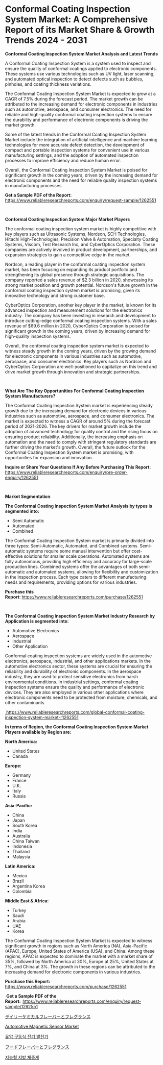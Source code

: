 <p><h1>Conformal Coating Inspection System Market: A Comprehensive Report of its Market Share & Growth Trends 2024 - 2031</h1></p><p><strong>Conformal Coating Inspection System Market Analysis and Latest Trends</strong></p>
<p><p>A Conformal Coating Inspection System is a system used to inspect and ensure the quality of conformal coatings applied to electronic components. These systems use various technologies such as UV light, laser scanning, and automated optical inspection to detect defects such as bubbles, pinholes, and coating thickness variations.</p><p>The Conformal Coating Inspection System Market is expected to grow at a CAGR of 7.5% during the forecast period. The market growth can be attributed to the increasing demand for electronic components in industries such as automotive, aerospace, and consumer electronics. The need for reliable and high-quality conformal coating inspection systems to ensure the durability and performance of electronic components is driving the market growth.</p><p>Some of the latest trends in the Conformal Coating Inspection System Market include the integration of artificial intelligence and machine learning technologies for more accurate defect detection, the development of compact and portable inspection systems for convenient use in various manufacturing settings, and the adoption of automated inspection processes to improve efficiency and reduce human error.</p><p>Overall, the Conformal Coating Inspection System Market is poised for significant growth in the coming years, driven by the increasing demand for electronic components and the need for reliable quality inspection systems in manufacturing processes.</p></p>
<p><strong>Get a Sample PDF of the Report:&nbsp;</strong> <a href="https://www.reliableresearchreports.com/enquiry/request-sample/1262551">https://www.reliableresearchreports.com/enquiry/request-sample/1262551</a></p>
<p>&nbsp;</p>
<p><strong>Conformal Coating Inspection System Major Market Players</strong></p>
<p><p>The conformal coating inspection system market is highly competitive with key players such as Ultrasonic Systems, Nordson, SCH Technologies, Hitachi High-Technologies, Precision Valve & Automation, Specialty Coating Systems, Viscom, Test Research Inc, and CyberOptics Corporation. These companies are actively involved in product development, partnerships, and expansion strategies to gain a competitive edge in the market.</p><p>Nordson, a leading player in the conformal coating inspection system market, has been focusing on expanding its product portfolio and strengthening its global presence through strategic acquisitions. The company reported a sales revenue of $2.3 billion in 2020, showcasing its strong market position and growth potential. Nordson's future growth in the conformal coating inspection system market is promising, given its innovative technology and strong customer base.</p><p>CyberOptics Corporation, another key player in the market, is known for its advanced inspection and measurement solutions for the electronics industry. The company has been investing in research and development to introduce cutting-edge conformal coating inspection systems. With a sales revenue of $69.6 million in 2020, CyberOptics Corporation is poised for significant growth in the coming years, driven by increasing demand for high-quality inspection systems.</p><p>Overall, the conformal coating inspection system market is expected to witness steady growth in the coming years, driven by the growing demand for electronic components in various industries such as automotive, aerospace, and consumer electronics. Key players such as Nordson and CyberOptics Corporation are well-positioned to capitalize on this trend and drive market growth through innovation and strategic partnerships.</p></p>
<p>&nbsp;</p>
<p><strong>What Are The Key Opportunities For Conformal Coating Inspection System Manufacturers?</strong></p>
<p><p>The Conformal Coating Inspection System market is experiencing steady growth due to the increasing demand for electronic devices in various industries such as automotive, aerospace, and consumer electronics. The market is expected to witness a CAGR of around 5% during the forecast period of 2021-2026. The key drivers for market growth include the adoption of advanced technology for quality control and the rising focus on ensuring product reliability. Additionally, the increasing emphasis on automation and the need to comply with stringent regulatory standards are further driving the market's growth. Overall, the future outlook for the Conformal Coating Inspection System market is promising, with opportunities for expansion and innovation.</p></p>
<p><strong>Inquire or Share Your Questions If Any Before Purchasing This Report:</strong> <a href="https://www.reliableresearchreports.com/enquiry/pre-order-enquiry/1262551">https://www.reliableresearchreports.com/enquiry/pre-order-enquiry/1262551</a></p>
<p>&nbsp;</p>
<p><strong>Market Segmentation</strong></p>
<p><strong>The Conformal Coating Inspection System Market Analysis by types is segmented into:</strong></p>
<p><ul><li>Semi Automatic</li><li>Automated</li><li>Combined</li></ul></p>
<p><p>The Conformal Coating Inspection System market is primarily divided into three types: Semi-Automatic, Automated, and Combined systems. Semi-automatic systems require some manual intervention but offer cost-effective solutions for smaller scale operations. Automated systems are fully autonomous, providing high efficiency and accuracy for large-scale production lines. Combined systems offer the advantages of both semi-automatic and automated systems, allowing for flexibility and customization in the inspection process. Each type caters to different manufacturing needs and requirements, providing options for various industries.</p></p>
<p><strong>Purchase this Report:&nbsp;</strong><a href="https://www.reliableresearchreports.com/purchase/1262551">https://www.reliableresearchreports.com/purchase/1262551</a></p>
<p>&nbsp;</p>
<p><strong>The Conformal Coating Inspection System Market Industry Research by Application is segmented into:</strong></p>
<p><ul><li>Automotive Electronics</li><li>Aerospace</li><li>Industrial</li><li>Other Application</li></ul></p>
<p><p>Conformal coating inspection systems are widely used in the automotive electronics, aerospace, industrial, and other applications markets. In the automotive electronics sector, these systems are crucial for ensuring the reliability and durability of electronic components. In the aerospace industry, they are used to protect sensitive electronics from harsh environmental conditions. In industrial settings, conformal coating inspection systems ensure the quality and performance of electronic devices. They are also employed in various other applications where electronic components need to be protected from moisture, chemicals, and other contaminants.</p></p>
<p><a href="https://www.reliableresearchreports.com/global-conformal-coating-inspection-system-market-r1262551">&nbsp;https://www.reliableresearchreports.com/global-conformal-coating-inspection-system-market-r1262551</a></p>
<p><strong>In terms of Region, the Conformal Coating Inspection System Market Players available by Region are:</strong></p>
<p>
    <p> <strong> North America: </strong>
        <ul>
            <li>United States</li>
            <li>Canada</li>
        </ul>
        </p> 
    <p> <strong> Europe: </strong>
        <ul>
            <li>Germany</li>
            <li>France</li>
            <li>U.K.</li>
            <li>Italy</li>
            <li>Russia</li>
        </ul>
        </p> 
    <p> <strong> Asia-Pacific: </strong>
        <ul>
            <li>China</li>
            <li>Japan</li>
            <li>South Korea</li>
            <li>India</li>
            <li>Australia</li>
            <li>China Taiwan</li>
            <li>Indonesia</li>
            <li>Thailand</li>
            <li>Malaysia</li>
        </ul>
        </p> 
    <p> <strong> Latin America: </strong>
        <ul>
            <li>Mexico</li>
            <li>Brazil</li>
            <li>Argentina Korea</li>
            <li>Colombia</li>
        </ul>
        </p> 
    <p> <strong> Middle East & Africa: </strong>
        <ul>
            <li>Turkey</li>
            <li>Saudi</li>
            <li>Arabia</li>
            <li>UAE</li>
            <li>Korea</li>
        </ul>
    </p>
    </p>
<p><p>The Conformal Coating Inspection System Market is expected to witness significant growth in regions such as North America (NA), Asia-Pacific (APAC), Europe, United States of America (USA), and China. Among these regions, APAC is expected to dominate the market with a market share of 35%, followed by North America at 30%, Europe at 25%, United States at 7%, and China at 3%. The growth in these regions can be attributed to the increasing demand for electronic components in various industries.</p></p>
<p><strong>Purchase this Report: </strong><a href="https://www.reliableresearchreports.com/purchase/1262551">https://www.reliableresearchreports.com/purchase/1262551</a></p>
<p>&nbsp;<strong>Get a Sample PDF of the Report:&nbsp;&nbsp;</strong><a href="https://www.reliableresearchreports.com/enquiry/request-sample/1262551">https://www.reliableresearchreports.com/enquiry/request-sample/1262551</a></p>
<p><strong></strong></p>
<p><p><a href="https://github.com/BrittanyVon20231/Market-Research-Report-List-1/blob/main/274213398378.md">デイリーケミカルフレーバーとフレグランス</a></p><p><a href="https://github.com/MaraKoelpin2023/Market-Research-Report-List-1/blob/main/automotive-magnetic-sensor-market.md">Automotive Magnetic Sensor Market</a></p><p><a href="https://github.com/brendon65677/Market-Research-Report-List-1/blob/main/639758089835.md">유압 구동식 전기 발전기</a></p><p><a href="https://github.com/efcvopdgkdx128/Market-Research-Report-List-2/blob/main/221880398379.md">フードフレーバーとフレグランス</a></p><p><a href="https://github.com/JohnQuil1917/Market-Research-Report-List-1/blob/main/534997389836.md">지능형 지방 체중계</a></p></p>